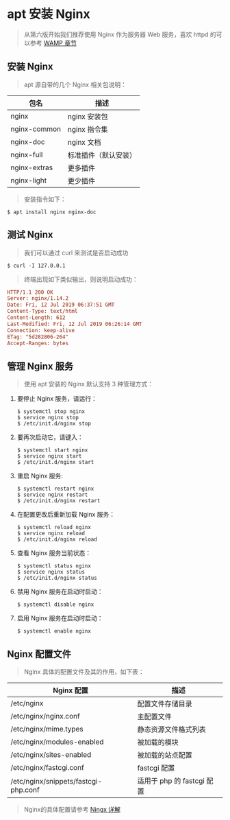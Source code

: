 # apt 安装 Nginx

> 从第六版开始我们推荐使用 Nginx 作为服务器 Web 服务，喜欢 httpd 的可以参考 [WAMP 章节](./../../WAMP/README.md)

## 安装 Nginx

> apt 源自带的几个 Nginx 相关包说明：

| 包名         | 描述                 |
| ------------ | -------------------- |
| nginx        | nginx 安装包         |
| nginx-common | nginx 指令集         |
| nginx-doc    | nginx 文档           |
| nginx-full   | 标准插件（默认安装） |
| nginx-extras | 更多插件             |
| nginx-light  | 更少插件             |

> 安装指令如下：

```shell
$ apt install nginx nginx-doc
```

## 测试 Nginx

> 我们可以通过 curl 来测试是否启动成功

```shell
$ curl -I 127.0.0.1
```

> 终端出现如下类似输出，则说明启动成功：

```ini
HTTP/1.1 200 OK
Server: nginx/1.14.2
Date: Fri, 12 Jul 2019 06:37:51 GMT
Content-Type: text/html
Content-Length: 612
Last-Modified: Fri, 12 Jul 2019 06:26:14 GMT
Connection: keep-alive
ETag: "5d282806-264"
Accept-Ranges: bytes
```

## 管理 Nginx 服务

> 使用 apt 安装的 Nginx 默认支持 3 种管理方式：

1. 要停止 Nginx 服务，请运行：

   ```shell
   $ systemctl stop nginx
   $ service nginx stop
   $ /etc/init.d/nginx stop
   ```

2. 要再次启动它，请键入：

   ```shell
   $ systemctl start nginx
   $ service nginx start
   $ /etc/init.d/nginx start
   ```

3. 重启 Nginx 服务:

   ```shell
   $ systemctl restart nginx
   $ service nginx restart
   $ /etc/init.d/nginx restart
   ```

4. 在配置更改后重新加载 Nginx 服务：

   ```shell
   $ systemctl reload nginx
   $ service nginx reload
   $ /etc/init.d/nginx reload
   ```

5. 查看 Nginx 服务当前状态：

   ```shell
   $ systemctl status nginx
   $ service nginx status
   $ /etc/init.d/nginx status
   ```

6. 禁用 Nginx 服务在启动时启动：

   ```shell
   $ systemctl disable nginx
   ```

7. 启用 Nginx 服务在启动时启动：

   ```shell
   $ systemctl enable nginx
   ```

## Nginx 配置文件

> Nginx 具体的配置文件及其的作用，如下表：

| Nginx 配置                           | 描述                       |
| ------------------------------------ | -------------------------- |
| /etc/nginx                           | 配置文件存储目录           |
| /etc/nginx/nginx.conf                | 主配置文件                 |
| /etc/nginx/mime.types                | 静态资源文件格式列表       |
| /etc/nginx/modules-enabled           | 被加载的模块               |
| /etc/nginx/sites-enabled             | 被加载的站点配置           |
| /etc/nginx/fastcgi.conf              | fastcgi 配置               |
| /etc/nginx/snippets/fastcgi-php.conf | 适用于 php 的 fastcgi 配置 |

> Nginx的具体配置请参考 [Ningx 详解](./Nginx详解.md)
